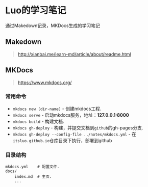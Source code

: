 # Luo的学习笔记 

通过Makedown记录，MKDocs生成的学习笔记

## Makedown

> http://xianbai.me/learn-md/article/about/readme.html

## MKDocs

> https://www.mkdocs.org/

### 常用命令

* `mkdocs new [dir-name]` - 创建mkdocs工程.
* `mkdocs serve` - 启动mkdocs服务，地址：**127.0.0.1:8000** 
* `mkdocs build` - 构建文档.
* `mkdocs gh-deploy` - 构建，并提交文档到`github`的gh-pages分支.
* `mkdocs gh-deploy --config-file ../notes/mkdocs.yml` - 在`itsluo.github.io`仓库目录下执行，部署到github 

### 目录结构
```
mkdocs.yml    # 配置文件.
docs/
    index.md  # 主页.
    ...        

```
